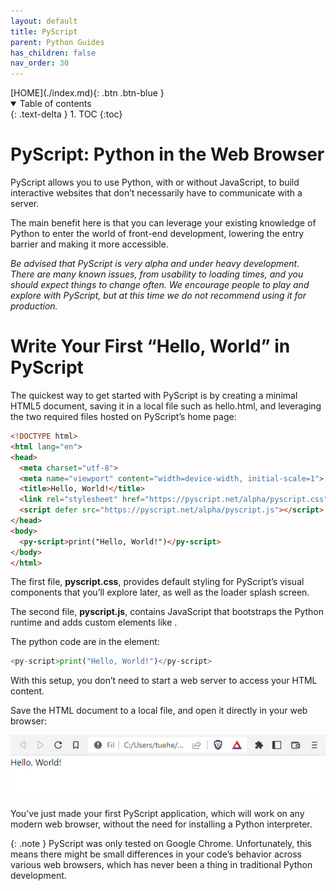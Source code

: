 ```yaml
---
layout: default
title: PyScript
parent: Python Guides
has_children: false
nav_order: 30
---
```


<span class="fs-1">
[HOME](./index.md){: .btn .btn-blue }
</span>

<details open markdown="block">
  <summary>
    Table of contents
  </summary>
  {: .text-delta }
1. TOC
{:toc}
</details>

# PyScript: Python in the Web Browser
PyScript allows you to use Python, with or without JavaScript, to build interactive websites that don’t necessarily have to communicate with a server. 

The main benefit here is that you can leverage your existing knowledge of Python to enter the world of front-end development, lowering the entry barrier and making it more accessible. 

*Be advised that PyScript is very alpha and under heavy development. There are many known issues, from usability to loading times, and you should expect things to change often. We encourage people to play and explore with PyScript, but at this time we do not recommend using it for production.*

# Write Your First “Hello, World” in PyScript
The quickest way to get started with PyScript is by creating a minimal HTML5 document, saving it in a local file such as hello.html, and leveraging the two required files hosted on PyScript’s home page:

```html
<!DOCTYPE html>
<html lang="en">
<head>
  <meta charset="utf-8">
  <meta name="viewport" content="width=device-width, initial-scale=1">
  <title>Hello, World!</title>
  <link rel="stylesheet" href="https://pyscript.net/alpha/pyscript.css" />
  <script defer src="https://pyscript.net/alpha/pyscript.js"></script>
</head>
<body>
  <py-script>print("Hello, World!")</py-script>
</body>
</html>
```

The first file, **pyscript.css**, provides default styling for PyScript’s visual components that you’ll explore later, as well as the loader splash screen. 

The second file, **pyscript.js**, contains JavaScript that bootstraps the Python runtime and adds custom elements like <py-script>.

The python code are in the <py-script> element:

```python
<py-script>print("Hello, World!")</py-script>
```

With this setup, you don’t need to start a web server to access your HTML content. 

Save the HTML document to a local file, and open it directly in your web browser:

![](./_image/web.jpg)

You’ve just made your first PyScript application, which will work on any modern web browser, without the need for installing a Python interpreter.

{: .note }
PyScript was only tested on Google Chrome. Unfortunately, this means there might be small differences in your code’s behavior across various web browsers, which has never been a thing in traditional Python development.

